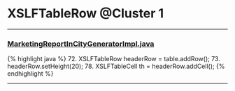 # XSLFTableRow @Cluster 1

***

### [MarketingReportInCityGeneratorImpl.java](https://searchcode.com/codesearch/view/92131916/)
{% highlight java %}
72. XSLFTableRow headerRow = table.addRow();
73. headerRow.setHeight(20);
78.     XSLFTableCell th = headerRow.addCell();
{% endhighlight %}

***

